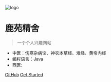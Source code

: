 ![logo](https://docsify.js.org/_media/icon.svg)

# 鹿苑精舍

> 一个个人兴趣网站

* 中医：伤寒杂病论、神农本草经、难经、黄帝内经
* 编程语言：Java
* 西医:

[GitHub](https://github.com/codeMegan/docsify)
[Get Started](#quick-start)